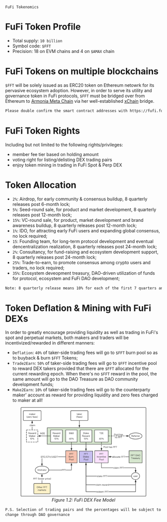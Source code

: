 `FuFi Tokenomics`

# FuFi Token Profile

- Total supply: `10 billion`
- Symbol code: `$FFT`
- Precision: 18 on EVM chains and 4 on `$AMAX` chain

# FuFi Tokens on multiple blockchains

`$FFT` will be solely issued as as ERC20 token on Ethereum netowrk for its pervasive ecosystem adoption. However, in order to serve its utility and governance token in FuFi protocols, `$FFT` must be bridged over from Ethereum to [Armonia Meta Chain](https://amax.network) via her well-established [xChain](https://xchain.pro) bridge.

```html
Please double confirm the smart contract addresses with https://fufi.foundation for absolute accuracy!
```

# FuFi Token Rights

Including but not limited to the following rights/privileges:

- member fee tier based on holding amount
- voting right for listing/delisting DEX trading pairs
- enjoy token mining in trading in FuFi Spot & Perp DEX

# Token Allocation
- `2%`: Airdrop, for early community & consensus buildup, 8 quarterly releases post 6-month lock;
- `5%`: Seed-round sale, for product and market development, 8 quarterly releases post 12-month lock;
- `15%`: VC-round sale, for product, market development and brand awareness buildup, 8 quarterly releases post 12-month lock;
- `1%`: IDO, for attracting early FuFi users and expanding global consensus, no lock required;
- `15`: Founding team, for long-term protocol development and eventual dencentralization realization, 8 quarterly releases post 24-month lock;
- `2%`: Consultancy, for fund-raising and ecosystem development support, 8 quarterly releases post 24-month lock;
- `25%`: Trade-to-earn, to promote consensus among crypto users and traders, no lock required;
- `35%`: Ecosystem deveopment treasury, DAO-driven utilization of funds for protocol, ecosystem and FuFi DAO development;

```html
Note: 8 quarterly release means 10% for each of the first 7 quarters and 30% for the final (i.e 8th) quarter.
```

# Token Deflation & Mining with FuFi DEXs

In order to greatly encourage providing liquidity as well as trading in FuFi's spot and perpetual markets, both makers and traders will be incentivized/rewarded in different manners:

- `Deflation`: `40%` of taker-side trading fees will go to `$FFT` burn pool so as to buyback & burn `$FFT` Tokens;
- `Trade2Earn`: `50%` of taker-side trading fees will go to `$FFT` incentive pool to reward DEX takers provided that there are `$FFT` allocated for the current rewarding epoch. When there's no `$FFT` reward in the pool, the same amount will go to the DAO Treasure as DAO community development funds;
- `Make2Earn`: `10%` of taker-side trading fees will go to the counterparty maker' account as reward for providing liquidity and zero fees charged to maker at all!
  
<div align="center"><img src="./assets/fufi_dex_fee_model.png" height="80%" width="80%"></div>
<div align="center"><i>Figure 1.2: FuFi DEX Fee Model</i></div>

```
P.S. Selection of trading pairs and the percentages will be subject to change through DAO governance
```
